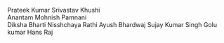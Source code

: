 

Prateek Kumar Srivastav
Khushi      
Anantam 
Mohnish Pamnani      
Diksha Bharti
Nisshchaya Rathi
 Ayush Bhardwaj
Sujay Kumar Singh
Golu kumar
Hans Raj
